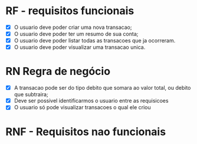 # RF - requisitos funcionais

- [x] O usuario deve poder criar uma nova transacao;
- [x] O usuario deve poder ter um resumo de sua conta;
- [x] O usuario deve poder listar todas as transacoes que ja ocorreram.
- [x] O usuario deve poder visualizar uma transacao unica.

# RN Regra de negócio

- [x] A transacao pode ser do tipo debito que somara ao valor total, ou debito que subtraira;
- [x] Deve ser possivel identificarmos o usuario entre as requisicoes
- [x] O usuario só pode visualizar transacoes o qual ele criou

# RNF - Requisitos nao funcionais
